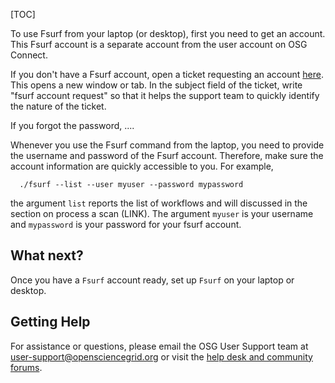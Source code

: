 [title]: - "Get an Fsurf account"
[TOC]

To use Fsurf from your laptop (or desktop), first you need to get an account.  This Fsurf 
account is a separate account from the user account on OSG Connect.


If you don't have a Fsurf account, open a ticket requesting an account [here](https://support.opensciencegrid.org/support/tickets/new). This opens a new window or tab. In the subject field of the ticket, write "fsurf account request" so 
that it helps the support team to quickly identify the nature of the ticket. 

If you forgot the password, ....

Whenever you use the Fsurf command from the laptop, you need to provide the username and 
password of the Fsurf account.  Therefore, make sure the account information are quickly accessible to you. 
For example,

      ./fsurf --list --user myuser --password mypassword

the argument `list` reports the list of workflows and will discussed in the  section on process a scan (LINK).
The argument `myuser` is your username and `mypassword` is your password for your fsurf account.  

## What next?

Once you have a `Fsurf` account ready, set up `Fsurf` on your laptop or desktop. 

## Getting Help
For assistance or questions, please email the OSG User Support team  at [user-support@opensciencegrid.org](mailto:user-support@opensciencegrid.org) or visit the [help desk and community forums](http://support.opensciencegrid.org).
